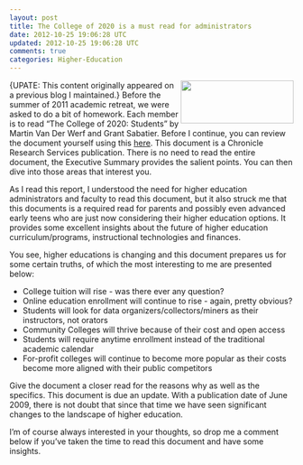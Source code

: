 ```yaml
---           
layout: post
title: The College of 2020 is a must read for administrators
date: 2012-10-25 19:06:28 UTC
updated: 2012-10-25 19:06:28 UTC
comments: true
categories: Higher-Education
---
```


<img border="0" height="76" src="http://1.bp.blogspot.com/-b5Hdx01Axn4/TgJt8-Ac0MI/AAAAAAAA3CQ/dl9SQ6f62bI/s200/Screen+shot+2011-06-22+at+6.33.55+PM.PNG" width="200" align="right" />{UPATE: This content originally appeared on a previous blog I maintained.} Before the summer of 2011 academic retreat, we were asked to do a bit of homework. Each member is to read “The College of 2020: Students” by Martin Van Der Werf and Grant Sabatier. Before I continue, you can review the document yourself using this [here](http://goo.gl/8PZBS). This document is a Chronicle Research Services publication. There is no need to read the entire document, the Executive Summary provides the salient points. You can then dive into those areas that interest you.

As I read this report, I understood the need for higher education administrators and faculty to read this document, but it also struck me that this documents is a required read for parents and possibly even advanced early teens who are just now considering their higher education options. It provides some excellent insights about the future of higher education curriculum/programs, instructional technologies and finances.

You see, higher educations is changing and this document prepares us for some certain truths, of which the most interesting to me are presented below:

* College tuition will rise - was there ever any question?
* Online education enrollment will continue to rise - again, pretty obvious?
* Students will look for data organizers/collectors/miners as their instructors, not orators
* Community Colleges will thrive because of their cost and open access
* Students will require anytime enrollment instead of the traditional academic calendar
* For-profit colleges will continue to become more popular as their costs become more aligned with their public competitors

Give the document a closer read for the reasons why as well as the specifics. This document is due an update. With a publication date of June 2009, there is not doubt that since that time we have seen significant changes to the landscape of higher education. 

I’m of course always interested in your thoughts, so drop me a comment below if you’ve taken the time to read this document and have some insights.
